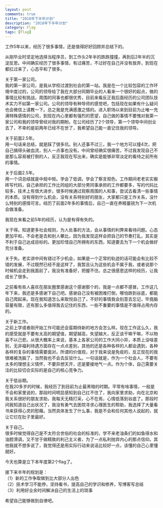 ```yaml
---
layout: post
comments: true
title: "2018年下半年计划"
description: "2018年下半年计划"
category: Flag
tags: [Flag]
---
```


<!--more-->

工作5年以来，经历了很多事情，还是值得好好回顾并总结下的。

从刚毕业时坚定地选择当程序员，到工作头2年半的跌跌撞撞，再到后2年半的沉淀反思。中间确实经历了很多事情，有过痛苦，不过好在自己并没有放弃，到现在都扛过来了，心态平和了很多。

关于第一家公司。    
我的第一家公司，是我从学校过渡到社会的第一站。我是在一个比较包容的工作环境中度过的，公司的领导给了我在大部分同期毕业的人看来一个很好的起点，做的事情比较有挑战，周围的同事也都很优秀，目前来看反正我后面经历的公司团队技术实力不如第一家公司。公司的领导有种导师的感觉吧，包括现在如果有什么疑问也会微信上请教一下。总之我是充满感激之情的。进入职场以来到目前为止唯一充满特殊感情的公司，到现在内心里都有强烈的愿望，自己做的事情不要愧对我第一家公司和我的领导曾经对我的期盼。在公司经历了2个领导，第一个领导中间创业去了，不幸的是前两年已经不在世了，我希望自己能一直记住我的领导。


关于前面2.5年。    
用一句话来总结，就是踩了很多坑。别人还事不过三，我一个地方可以撞4次，把自己搞得头破血流，别人一点事也没有。中间曾经确实很痛苦，不过我发现自己不是那么容易被打倒的人，反正我现在写出来，确实是能够非常淡定的看待之前所有的事情。


关于后面2.5年。    
用一个词总结就是中规中矩。学会了低调，学会了察言观色。工作期间老老实实搬砖写代码，自己承担的工作比同组的大部分男同事承担的工作都要多，写的代码比较多，技术上有很大进步。很多时候通过观察周围的人和事，尝试去看清一些事情的本质。没有得到什么机会，没有关系特别好的朋友，大家都只是工作关系，没什么特别的感情可言。经历了前面2年多的事情后，自己一直在养精蓄锐为下一次机会做准备。

我现在来看之前5年的经历，认为是有得有失的。    

关于得。知道更多社会规则，为人处事的方法，会从事情的利弊来看待问题。心态更加平和，不会老是去和别人攀比，因为我发现这样会把自己的节奏打乱，其实是不利于自己达成目标的。更加珍惜自己所拥有的东西，知道要去为下一个机会做好充分准备。

关于失。老实讲中间有错过不少机会，如果是一个正常的轨迹的话可能会有比较不错的发展，不过既然已经不是这样了，我暂且认为这些机会不属于我，或者说那个时候机会走到我面前了，我没有准备好，把握不住。总之很感恩这样的经历，让我成长了很多。

之前看有些人喜欢在朋友圈里感谢这个感谢那个的，我是一点都不感冒。工作这几年下来，我还是多感谢下自己吧。感谢自己没有被困难打倒，哪怕跌到谷底，都能自己爬起来。现在我知道怎么来取悦自己了，不好的事情我会刻意去忘记，毕竟脑容量有限，还有那么多值得我去记住的东西，一些不重要的事情是不值得占用内存的。    

关于新工作。    
之前上学或者刚开始工作可能还会蛮期待新的地方会怎么样。现在工作这么久，我的感受就是不要有太高的期望值，期望越高，失望越大，反正该干嘛干嘛，不以物喜不以己悲。从很大概率上来说，基本上各家公司的工作大同小异，本质上没啥差别，无非福利待遇方面存在一点点差别，其他的还是各种各样的人都会遇到，各种各样的复杂的事情需要面对。所谓的价值观，对于我来说是免疫的，反正现在的我很难被洗脑了，当然我也不会去反驳什么。一句话就是，作为一个社会人，不要有太多的理想主义情怀，不要异想天开，还是要接地气一点。作为个体，自己需要关注的比较切合实际的是自己的核心竞争力。

关于低谷期。    
在我20多岁的时候，我经历了到目前为止最黑暗的时期。平常有啥事情，一般是不会和家里说的，那段时间明显感知到自己扛不住了，我向家里求助，向在北京和我关系很好的朋友求助，我每天无精打采，心不在焉，心情低落到谷底了。那段时间我知道自己出状况了，我没有勇气去医院寻求心理医生的帮助，我选择了大量看书来获得心灵的慰藉。当然具体发生了什么事，我是不会和任何其他人说起的，就让它烂在肚子里最好。

关于自己。    
很多时候觉得自己是不太符合世俗的社会的标准的，学不来老油条们的如鱼得水和油腔滑调，又不甘于做精致的利己主义者，为了一点私利抛弃内心的那点信仰。其他我就不想多说了，我觉得还是用实际行动来说话比较好一点，该懂的自己心里懂就好。

今天也算是立下本年度第2个flag了。    

接下来半年的规划是：    
（1）新的工作争取做到比大部分人出色    
（2）技术学习不能停，坚持看书，提高自己的学识和修养，写博客写总结    
（3）利用好业余时间解决自己的生活上的琐事    

希望自己能够做到自律吧。

